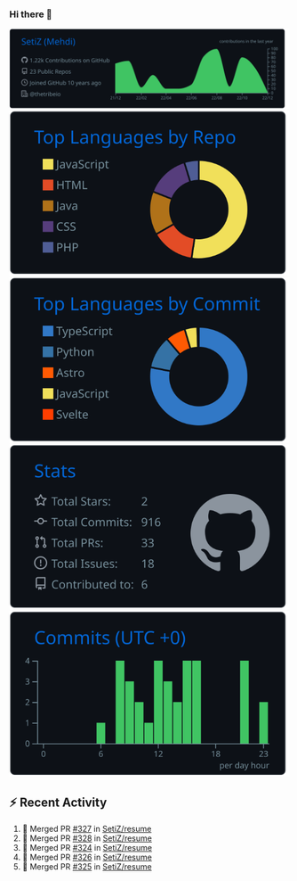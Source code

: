 ### Hi there 👋

![](https://raw.githubusercontent.com/SetiZ/SetiZ/master/profile-summary-card-output/github_dark/0-profile-details.svg)
![](https://raw.githubusercontent.com/SetiZ/SetiZ/master/profile-summary-card-output/github_dark/1-repos-per-language.svg)
![](https://raw.githubusercontent.com/SetiZ/SetiZ/master/profile-summary-card-output/github_dark/2-most-commit-language.svg)
![](https://raw.githubusercontent.com/SetiZ/SetiZ/master/profile-summary-card-output/github_dark/3-stats.svg)
![](https://raw.githubusercontent.com/SetiZ/SetiZ/master/profile-summary-card-output/github_dark/4-productive-time.svg)

## :zap: Recent Activity	

<!--START_SECTION:activity-->
1. 🎉 Merged PR [#327](https://github.com/SetiZ/resume/pull/327) in [SetiZ/resume](https://github.com/SetiZ/resume)
2. 🎉 Merged PR [#328](https://github.com/SetiZ/resume/pull/328) in [SetiZ/resume](https://github.com/SetiZ/resume)
3. 🎉 Merged PR [#324](https://github.com/SetiZ/resume/pull/324) in [SetiZ/resume](https://github.com/SetiZ/resume)
4. 🎉 Merged PR [#326](https://github.com/SetiZ/resume/pull/326) in [SetiZ/resume](https://github.com/SetiZ/resume)
5. 🎉 Merged PR [#325](https://github.com/SetiZ/resume/pull/325) in [SetiZ/resume](https://github.com/SetiZ/resume)
<!--END_SECTION:activity-->

<!--
**SetiZ/SetiZ** is a ✨ _special_ ✨ repository because its `README.md` (this file) appears on your GitHub profile.

Here are some ideas to get you started:

- 🔭 I’m currently working on ...
- 🌱 I’m currently learning ...
- 👯 I’m looking to collaborate on ...
- 🤔 I’m looking for help with ...
- 💬 Ask me about ...
- 📫 How to reach me: ...
- 😄 Pronouns: ...
- ⚡ Fun fact: ...
-->
